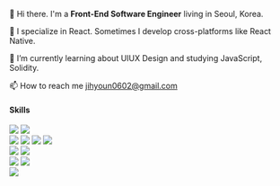 👋 Hi there. I'm a <b>Front-End Software Engineer</b> living in Seoul, Korea.

👀 I specialize in React. Sometimes I develop cross-platforms like React Native.

🌱 I’m currently learning about UIUX Design and studying JavaScript, Solidity.
 
📫 How to reach me jihyoun0602@gmail.com

#### Skills 
<img src="https://img.shields.io/badge/javascript-F7DF1E?style=for-the-badge&logo=javascript&logoColor=black"> <img src="https://img.shields.io/badge/typeScript-3178C6?style=for-the-badge&logo=typeScript&logoColor=black">  
<img src="https://img.shields.io/badge/react-61DAFB?style=for-the-badge&logo=react&logoColor=black"> <img src="https://img.shields.io/badge/next.js-61DAFB?style=for-the-badge&logo=next.js&logoColor=black">  <img src="https://img.shields.io/badge/react%20Native-61DAFB?style=for-the-badge&logo=react&logoColor=black"> <img src="https://img.shields.io/badge/vue.js-4FC08D?style=for-the-badge&logo=vue.js&logoColor=white">  
<img src="https://img.shields.io/badge/html-E34F26?style=for-the-badge&logo=html5&logoColor=white"> <img src="https://img.shields.io/badge/postcss-1572B6?style=for-the-badge&logo=postcss&logoColor=white">  
<img src="https://img.shields.io/badge/ant%20 Design-7952B3?style=for-the-badge&logo=antDesign&logoColor=white"> <img src="https://img.shields.io/badge/storyBook-FF4785?style=for-the-badge&logo=storyBook&logoColor=white">  
<img src="https://img.shields.io/badge/jest-000?style=for-the-badge&logo=jest&logoColor=white">
